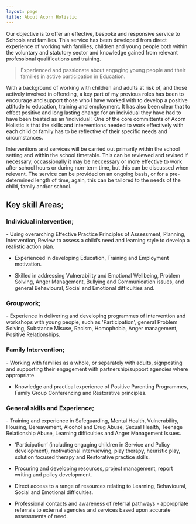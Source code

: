 ```yaml
---
layout: page
title: About Acorn Holistic
---
```

Our objective is to offer an effective, bespoke and responsive service to Schools and families. This service has been developed from direct experience of working with families, children and young people both within the voluntary and statutory sector and knowledge gained from relevant professional qualifications and training.
<blockquote>Experienced and passionate about engaging young people and their families in active participation in Education.</blockquote>
With a background of working with children and adults at risk of, and those actively involved in offending, a key part of my previous roles has been to encourage and support those who I have worked with to develop a positive attitude to education, training and employment. It has also been clear that to effect positive and long lasting change for an individual they have had to have been treated as an 'individual'. One of the core committents of Acorn Holistic is that the skills and interventions needed to work effectively with each child or family has to be reflective of their specific needs and circumstances.

Interventions and services will be carried out primarily within the school setting and within the school timetable. This can be reviewed and revised if necessary, occassionally it may be neccessary or more effective to work after school hours or during non-term time, but this can be discussed when relevant. The service can be provided on an ongoing basis, or for a pre-determined length of time, again, this can be tailored to the needs of the child, family and/or school.

<h2>Key skill Areas;</h2>

<h3>Individual intervention;</h3> 
- Using overarching  Effective Practice Principles of Assessment, Planning, Intervention, Review  to assess a child’s need and learning style to develop a realistic action plan. 

- Experienced in developing Education, Training and Employment motivation.

- Skilled in addressing Vulnerability and Emotional Wellbeing, Problem Solving, Anger Management, Bullying and Communication issues, and general Behavioural, Social and Emotional difficulties and.

<h3>Groupwork;</h3>
- Experience in delivering and developing  programmes of intervention and workshops with young people, such as 'Participation', general Problem Solving, Substance Misuse, Racism, Homophobia, Anger management, Positive Relationships.  

<h3>Family Intervention;</h3> 
- Working with families as a whole, or separately with adults, signposting and supporting their engagement with partnership/support agencies where appropriate.

- Knowledge and practical experience of Positive Parenting Programmes, Family Group Conferencing and Restorative principles. 

<h3>General skills and Experience;</h3> 
- Training and experience in Safeguarding, Mental Health, Vulnerability, Housing, Bereavement, Alcohol and Drug Abuse, Sexual Health, Teenage Relationship Abuse, Learning difficulties and Anger Management Issues. 

- ‘Participation’ (including engaging children in Service and Policy development), motivational interviewing, play therapy, heuristic play, solution focused therapy and Restorative practice skills.

- Procuring and developing resources, project management, report writing and policy development.

- Direct access to a range of resources relating to Learning, Behavioural, Social and Emotional difficulties.

- Professional contacts and awareness of referral pathways - appropriate referrals to external agencies and services based upon accurate assessments of need. 
